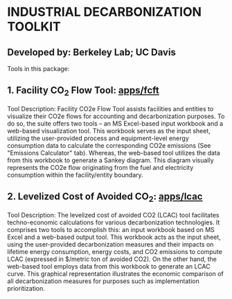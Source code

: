 # INDUSTRIAL DECARBONIZATION TOOLKIT

## Developed by: Berkeley Lab; UC Davis 

Tools in this package:

## 1. Facility CO<sub>2</sub> Flow Tool: [apps/fcft](apps/fcft)

Tool Description:
  Facility CO2e Flow Tool assists facilities and entities to visualize their CO2e flows for accounting and decarbonization purposes. To do so, the suite offers two tools – an MS Excel-based input workbook and a web-based visualization tool. This workbook serves as the input sheet, utilizing the user-provided process and equipment-level energy consumption data to calculate the corresponding CO2e emissions (See "Emissions Calculator" tab). Whereas, the web-based tool utilizes the data from this workbook to generate a Sankey diagram. This diagram visually represents the CO2e flow originating from the fuel and electricity consumption within the facility/entity boundary. 

## 2. Levelized Cost of Avoided CO<sub>2</sub>: [apps/lcac](apps/lcac)

   Tool Description:
The levelized cost of avoided CO2 (LCAC) tool facilitates techno-economic calculations for various decarbonization technologies. It comprises two tools to accomplish this: an input workbook based on MS Excel and a web-based output tool. This workbook acts as the input sheet, using the user-provided decarbonization measures and their impacts on lifetime energy consumption, energy costs, and CO2 emissions to compute LCAC (expressed in $/metric ton of avoided CO2). On the other hand, the web-based tool employs data from this workbook to generate an LCAC curve. This graphical representation illustrates the economic comparison of all decarbonization measures for purposes such as implementation prioritization.

